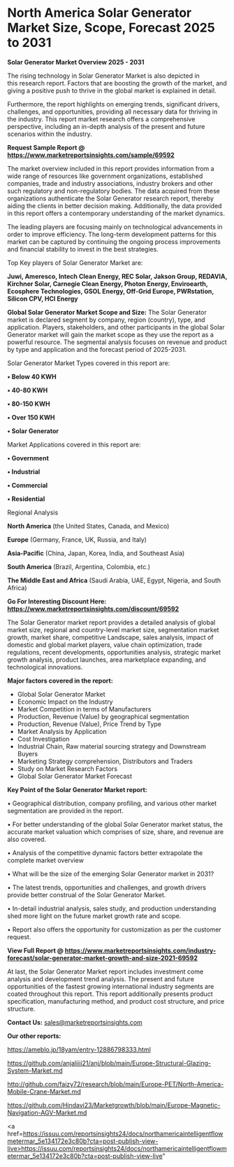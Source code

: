 # North America Solar Generator Market Size, Scope, Forecast 2025 to 2031

<Strong> Solar Generator Market Overview 2025 - 2031</strong>

The rising technology in Solar Generator Market is also depicted in this research report. Factors that are boosting the growth of the market, and giving a positive push to thrive in the global market is explained in detail.

Furthermore, the report highlights on emerging trends, significant drivers, challenges, and opportunities, providing all necessary data for thriving in the industry. This report market research offers a comprehensive perspective, including an in-depth analysis of the present and future scenarios within the industry.

<strong>Request Sample Report @ <a href=https://www.marketreportsinsights.com/sample/69592>https://www.marketreportsinsights.com/sample/69592</a></strong>

The market overview included in this report provides information from a wide range of resources like government organizations, established companies, trade and industry associations, industry brokers and other such regulatory and non-regulatory bodies. The data acquired from these organizations authenticate the Solar Generator research report, thereby aiding the clients in better decision making. Additionally, the data provided in this report offers a contemporary understanding of the market dynamics.

The leading players are focusing mainly on technological advancements in order to improve efficiency. The long-term development patterns for this market can be captured by continuing the ongoing process improvements and financial stability to invest in the best strategies.

Top Key players of Solar Generator Market are:

<strong>Juwi, Ameresco, Intech Clean Energy, REC Solar, Jakson Group, REDAVIA, Kirchner Solar, Carnegie Clean Energy, Photon Energy, Enviroearth, Ecosphere Technologies, GSOL Energy, Off-Grid Europe, PWRstation, Silicon CPV, HCI Energy</strong>

<strong><b>Global Solar Generator Market Scope and Size:</b></strong>
The Solar Generator market is declared segment by company, region (country), type, and application. Players, stakeholders, and other participants in the global Solar Generator market will gain the market scope as they use the report as a powerful resource. The segmental analysis focuses on revenue and product by type and application and the forecast period of 2025-2031.

Solar Generator Market Types covered in this report are:

<strong>• Below 40 KWH

• 40-80 KWH

• 80-150 KWH

• Over 150 KWH

• Solar Generator</strong>

Market Applications covered in this report are:

<strong>• Government

• Industrial

• Commercial

• Residential</strong> 

Regional Analysis

<strong>North America</strong> (the United States, Canada, and Mexico)

<strong>Europe</strong> (Germany, France, UK, Russia, and Italy)

<strong>Asia-Pacific</strong> (China, Japan, Korea, India, and Southeast Asia)

<strong>South America</strong> (Brazil, Argentina, Colombia, etc.)

<strong>The Middle East and Africa</strong> (Saudi Arabia, UAE, Egypt, Nigeria, and South Africa)

<strong>Go For Interesting Discount Here: <a href=https://www.marketreportsinsights.com/discount/69592>https://www.marketreportsinsights.com/discount/69592</a></strong>

The Solar Generator market report provides a detailed analysis of global market size, regional and country-level market size, segmentation market growth, market share, competitive Landscape, sales analysis, impact of domestic and global market players, value chain optimization, trade regulations, recent developments, opportunities analysis, strategic market growth analysis, product launches, area marketplace expanding, and technological innovations.

<strong><b>Major factors covered in the report:</b></strong>
<ul>
  <li>Global Solar Generator Market </li>
  <li>Economic Impact on the Industry</li>
  <li>Market Competition in terms of Manufacturers</li>
  <li>Production, Revenue (Value) by geographical segmentation</li>
  <li>Production, Revenue (Value), Price Trend by Type</li>
  <li>Market Analysis by Application</li>
  <li>Cost Investigation</li>
  <li>Industrial Chain, Raw material sourcing strategy and Downstream Buyers</li>
  <li>Marketing Strategy comprehension, Distributors and Traders</li>
  <li>Study on Market Research Factors</li>
  <li>Global Solar Generator Market Forecast</li>
</ul>

<strong><b>Key Point of the Solar Generator Market report:</b></strong>

• Geographical distribution, company profiling, and various other market segmentation are provided in the report.

• For better understanding of the global Solar Generator market status, the accurate market valuation which comprises of size, share, and revenue are also covered.

• Analysis of the competitive dynamic factors better extrapolate the complete market overview

• What will be the size of the emerging Solar Generator market in 2031?

• The latest trends, opportunities and challenges, and growth drivers provide better construal of the Solar Generator Market.

• In-detail industrial analysis, sales study, and production understanding shed more light on the future market growth rate and scope.

• Report also offers the opportunity for customization as per the customer request.

<strong><b>View Full Report @ <a href=https://www.marketreportsinsights.com/industry-forecast/solar-generator-market-growth-and-size-2021-69592>https://www.marketreportsinsights.com/industry-forecast/solar-generator-market-growth-and-size-2021-69592</a></b></strong>


At last, the Solar Generator Market report includes investment come analysis and development trend analysis. The present and future opportunities of the fastest growing international industry segments are coated throughout this report. This report additionally presents product specification, manufacturing method, and product cost structure, and price structure.

<strong>Contact Us:</strong>
sales@marketreportsinsights.com

<strong>Our other reports:</strong>

<a href=https://ameblo.jp/18yam/entry-12886798333.html>https://ameblo.jp/18yam/entry-12886798333.html</a>

<a href=https://github.com/anjaliiii21/anj/blob/main/Europe-Structural-Glazing-System-Market.md>https://github.com/anjaliiii21/anj/blob/main/Europe-Structural-Glazing-System-Market.md</a>

<a href=http://github.com/faizy72/research/blob/main/Europe-PET/North-America-Mobile-Crane-Market.md>http://github.com/faizy72/research/blob/main/Europe-PET/North-America-Mobile-Crane-Market.md</a>

<a href=https://github.com/Hindavi23/Marketgrowth/blob/main/Europe-Magnetic-Navigation-AGV-Market.md>https://github.com/Hindavi23/Marketgrowth/blob/main/Europe-Magnetic-Navigation-AGV-Market.md</a>

<a href=https://issuu.com/reportsinsights24/docs/northamericaintelligentflowmetermar_5e134172e3c80b?cta=post-publish-view-live>https://issuu.com/reportsinsights24/docs/northamericaintelligentflowmetermar_5e134172e3c80b?cta=post-publish-view-live</a>"
